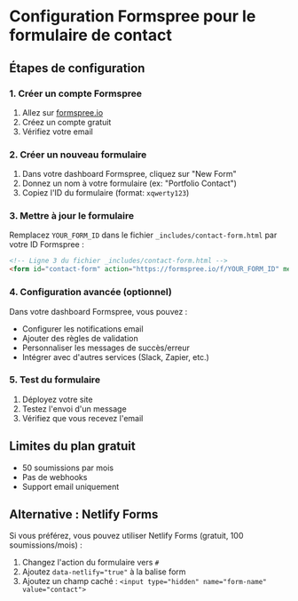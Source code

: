 # Configuration Formspree pour le formulaire de contact

## Étapes de configuration

### 1. Créer un compte Formspree
1. Allez sur [formspree.io](https://formspree.io)
2. Créez un compte gratuit
3. Vérifiez votre email

### 2. Créer un nouveau formulaire
1. Dans votre dashboard Formspree, cliquez sur "New Form"
2. Donnez un nom à votre formulaire (ex: "Portfolio Contact")
3. Copiez l'ID du formulaire (format: `xqwerty123`)

### 3. Mettre à jour le formulaire
Remplacez `YOUR_FORM_ID` dans le fichier `_includes/contact-form.html` par votre ID Formspree :

```html
<!-- Ligne 3 du fichier _includes/contact-form.html -->
<form id="contact-form" action="https://formspree.io/f/YOUR_FORM_ID" method="POST" class="contact-form">
```

### 4. Configuration avancée (optionnel)
Dans votre dashboard Formspree, vous pouvez :
- Configurer les notifications email
- Ajouter des règles de validation
- Personnaliser les messages de succès/erreur
- Intégrer avec d'autres services (Slack, Zapier, etc.)

### 5. Test du formulaire
1. Déployez votre site
2. Testez l'envoi d'un message
3. Vérifiez que vous recevez l'email

## Limites du plan gratuit
- 50 soumissions par mois
- Pas de webhooks
- Support email uniquement

## Alternative : Netlify Forms
Si vous préférez, vous pouvez utiliser Netlify Forms (gratuit, 100 soumissions/mois) :
1. Changez l'action du formulaire vers `#`
2. Ajoutez `data-netlify="true"` à la balise form
3. Ajoutez un champ caché : `<input type="hidden" name="form-name" value="contact">`

